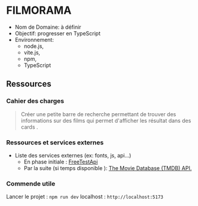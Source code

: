 # FILMORAMA 

- Nom de Domaine: à définir
- Objectif: progresser en TypeScript
- Environnement:
  - node.js,
  - vite.js,
  - npm,
  - TypeScript

## Ressources

### Cahier des charges
>Créer une petite barre de recherche permettant de trouver des informations sur 
des films qui permet d'afficher les résultat dans des cards .

### Ressources et services externes

- Liste des services externes (ex: fonts, js, api...)
  - En phase initiale : [FreeTestApi](https://freetestapi.com/apis/movies)
  - Par la suite (si temps disponible ): [The Movie Database (TMDB) API.](https://developer.themoviedb.org/reference/intro/getting-started)

### Commende utile

Lancer le projet : `npm run dev`
localhost : `http://localhost:5173` 
